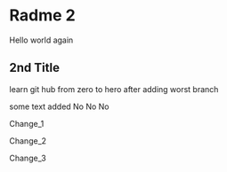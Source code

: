 # Radme 2

Hello world again

## 2nd Title

learn git hub from zero to hero after adding worst branch

some text added No No No


Change_1

Change_2

Change_3
